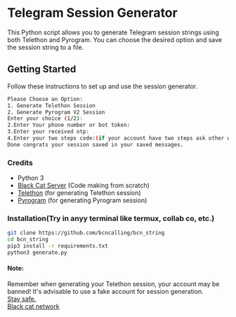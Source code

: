 # Telegram Session Generator

This Python script allows you to generate Telegram session strings using both Telethon and Pyrogram. You can choose the desired option and save the session string to a file.

## Getting Started

Follow these instructions to set up and use the session generator.</br>
```bash
Please Choose an Option:
1. Generate Telethon Session
2. Generate Pyrogram V2 Session
Enter your choice (1/2):
2.Enter Your phone number or bot token:
3.Enter your received otp:
4.Enter your two steps code:(if your account have two steps ask other wise dont ask.)
Done congrats your session saved in your saved messages.
```


### Credits

- Python 3
- [Black Cat Server](t.me/blackcatserver) (Code making from scratch)
- [Telethon](https://github.com/LonamiWebs/Telethon) (for generating Telethon session)
- [Pyrogram](https://pyrogram.org) (for generating Pyrogram session)

### Installation(Try in anyy terminal like termux, collab co, etc.)

   ```bash
   git clone https://github.com/bcncalling/bcn_string
   cd bcn_string
   pip3 install -r requirements.txt
   python3 generate.py
   ```

#### Note: 
Remember when generating your Telethon session, your account may be banned! It's advisable to use a fake account for session generation.</br>
<u>Stay safe.</u></br>
[Black cat network](t.me/blackcatserver)</br>

   

